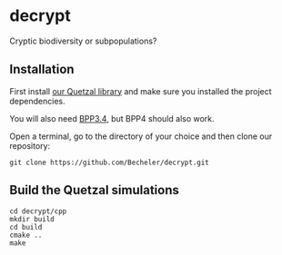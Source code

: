 # decrypt

Cryptic biodiversity or subpopulations?

## Installation

First install [our Quetzal library](https://becheler.github.io/pages/getting_started.html)
and make sure you installed the project dependencies.

You will also need [BPP3.4](http://abacus.gene.ucl.ac.uk/software.html), but BPP4 should
also work.

Open a terminal, go to the directory of your choice and then clone our repository:
```
git clone https://github.com/Becheler/decrypt.git
```

## Build the Quetzal simulations
```
cd decrypt/cpp
mkdir build
cd build
cmake ..
make
```

## 
